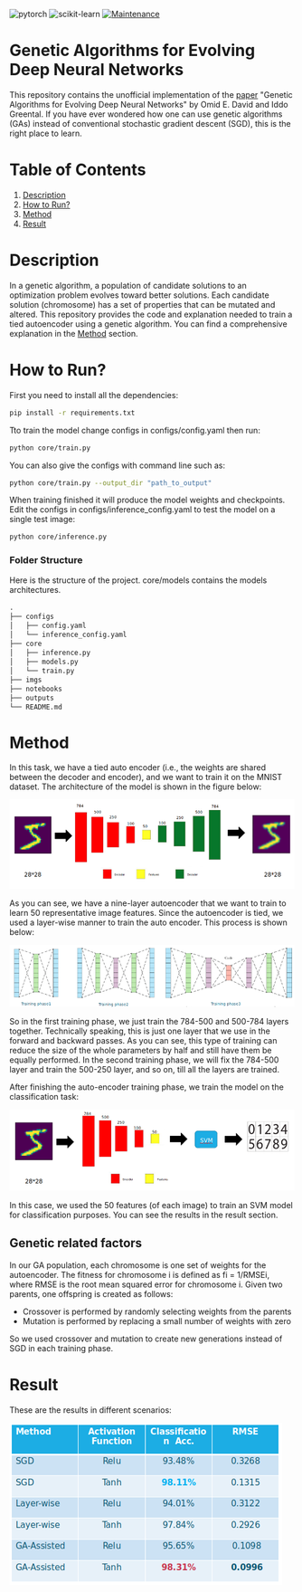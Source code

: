 ![pytorch](https://img.shields.io/badge/PyTorch-EE4C2C?style=for-the-badge&logo=pytorch&logoColor=white)
![scikit-learn](https://img.shields.io/badge/scikit--learn-%23F7931E.svg?style=for-the-badge&logo=scikit-learn&logoColor=white)
[![Maintenance](https://img.shields.io/badge/Maintained%3F-yes-green.svg)](https://github.com/Asiyeh-Bahaloo/genetic-autoencoder/graphs/commit-activity)
# Genetic Algorithms for Evolving Deep Neural Networks
This repository contains the unofficial implementation of the [paper](https://https://arxiv.org/abs/1711.07655) "Genetic Algorithms for Evolving Deep Neural Networks" by Omid E. David and Iddo Greental. If you have ever wondered how one can use genetic algorithms (GAs) instead of conventional stochastic gradient descent (SGD), this is the right place to learn.

# Table of Contents  
1. [Description](#description)  
2. [How to Run?](#how-to-run)  
3. [Method](#method) 
4. [Result](#result)


# Description
In a genetic algorithm, a population of candidate solutions to an optimization problem evolves toward better solutions. Each candidate solution (chromosome) has a set of properties that can be mutated and altered. This repository provides the code and explanation needed to train a tied autoencoder using a genetic algorithm. You can find a comprehensive explanation in the [Method](#method) section.

# How to Run?
First you need to install all the dependencies:
```bash
pip install -r requirements.txt
```
Tto train the model change configs in configs/config.yaml then run:
```bash
python core/train.py
```
You can also give the configs with command line such as:
```bash
python core/train.py --output_dir "path_to_output"
``` 
When training finished it will produce the model weights and checkpoints. Edit the configs in configs/inference_config.yaml to test the model on a single test image:
```bash
python core/inference.py
``` 
### Folder Structure
Here is the structure of the project. core/models contains the models architectures.
```
.
├── configs
│   ├── config.yaml
│   └── inference_config.yaml
├── core
│   ├── inference.py
│   ├── models.py
│   └── train.py
├── imgs
├── notebooks
├── outputs
└── README.md
```

# Method
In this task, we have a tied auto encoder (i.e., the weights are shared between the decoder and encoder), and we want to train it on the MNIST dataset. The architecture of the model is shown in the figure below:

![auto-encoder arch](./imgs/auto-encoder.png)

As you can see, we have a nine-layer autoencoder that we want to train to learn 50 representative image features. Since the autoencoder is tied, we used a layer-wise manner to train the auto encoder. This process is shown below:

![layer-wise-training](./imgs/layer-wise.png)

So in the first training phase, we just train the 784-500 and 500-784 layers together. Technically speaking, this is just one layer that we use in the forward and backward passes. As you can see, this type of training can reduce the size of the whole parameters by half and still have them be equally performed. In the second training phase, we will fix the 784-500 layer and train the 500-250 layer, and so on, till all the layers are trained.

After finishing the auto-encoder training phase, we train the model on the classification task:

![training-clasiify](./imgs/classification.png)

In this case, we used the 50 features (of each image) to train an SVM model for classification purposes. You can see the results in the result section.

## Genetic related factors
In our GA population, each chromosome is one set of weights for the autoencoder. The fitness for chromosome i is defined as fi = 1/RMSEi, where RMSE is the root mean squared error for chromosome i.
Given two parents, one offspring is created as follows: 
 - Crossover is performed by randomly selecting weights from the parents
 - Mutation is performed by replacing a small number of weights with zero

So we used crossover and mutation to create new generations instead of SGD in each training phase.

 # Result
These are the results in different scenarios:

 ![Results](./imgs/result_table.png)


